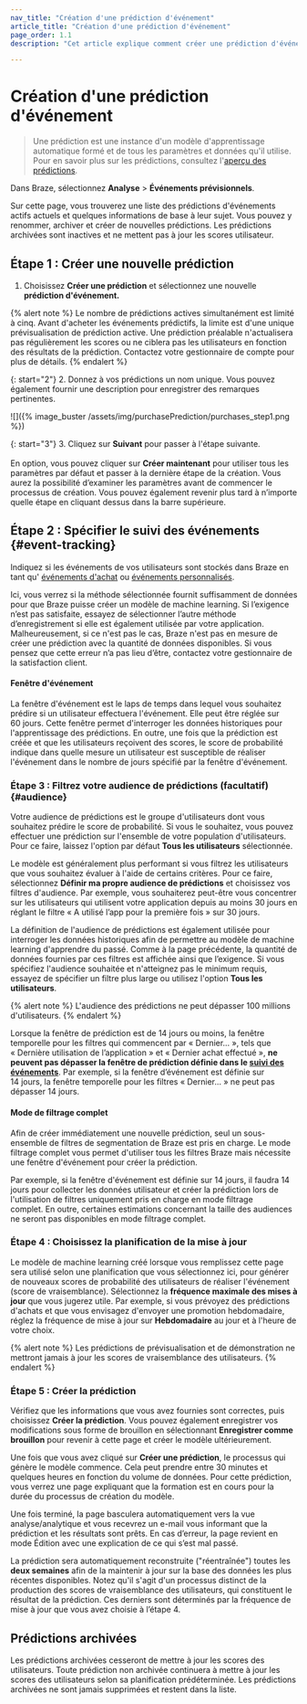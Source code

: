```yaml
---
nav_title: "Création d'une prédiction d'événement"
article_title: "Création d'une prédiction d'événement"
page_order: 1.1
description: "Cet article explique comment créer une prédiction d'événement dans le tableau de bord de Braze."

---
```


# Création d'une prédiction d'événement

> Une prédiction est une instance d'un modèle d'apprentissage automatique formé et de tous les paramètres et données qu'il utilise. Pour en savoir plus sur les prédictions, consultez l'[aperçu des prédictions]({{site.baseurl}}/user_guide/brazeai//predictive_events/).

Dans Braze, sélectionnez **Analyse** > **Événements prévisionnels**.

Sur cette page, vous trouverez une liste des prédictions d'événements actifs actuels et quelques informations de base à leur sujet. Vous pouvez y renommer, archiver et créer de nouvelles prédictions. Les prédictions archivées sont inactives et ne mettent pas à jour les scores utilisateur.

## Étape 1 : Créer une nouvelle prédiction

1. Choisissez **Créer une prédiction** et sélectionnez une nouvelle **prédiction d'événement.**

{% alert note %}
Le nombre de prédictions actives simultanément est limité à cinq. Avant d'acheter les événements prédictifs, la limite est d'une unique prévisualisation de prédiction active. Une prédiction préalable n'actualisera pas régulièrement les scores ou ne ciblera pas les utilisateurs en fonction des résultats de la prédiction. Contactez votre gestionnaire de compte pour plus de détails.
{% endalert %}

{: start="2"}
2\. Donnez à vos prédictions un nom unique. Vous pouvez également fournir une description pour enregistrer des remarques pertinentes.

![]({% image_buster /assets/img/purchasePrediction/purchases_step1.png %})

{: start="3"}
3\. Cliquez sur **Suivant** pour passer à l'étape suivante. <br><br>En option, vous pouvez cliquer sur **Créer maintenant** pour utiliser tous les paramètres par défaut et passer à la dernière étape de la création. Vous aurez la possibilité d’examiner les paramètres avant de commencer le processus de création. Vous pouvez également revenir plus tard à n’importe quelle étape en cliquant dessus dans la barre supérieure.

## Étape 2 : Spécifier le suivi des événements {#event-tracking}

Indiquez si les événements de vos utilisateurs sont stockés dans Braze en tant qu' [événements d'achat]({{site.baseurl}}/user_guide/data/custom_data/purchase_events/) ou [événements personnalisés]({{site.baseurl}}/user_guide/data/custom_data/custom_events/).

Ici, vous verrez si la méthode sélectionnée fournit suffisamment de données pour que Braze puisse créer un modèle de machine learning. Si l’exigence n’est pas satisfaite, essayez de sélectionner l’autre méthode d’enregistrement si elle est également utilisée par votre application. Malheureusement, si ce n'est pas le cas, Braze n'est pas en mesure de créer une prédiction avec la quantité de données disponibles. Si vous pensez que cette erreur n’a pas lieu d’être, contactez votre gestionnaire de la satisfaction client.

#### Fenêtre d'événement

La fenêtre d'événement est le laps de temps dans lequel vous souhaitez prédire si un utilisateur effectuera l'événement. Elle peut être réglée sur 60 jours. Cette fenêtre permet d'interroger les données historiques pour l'apprentissage des prédictions. En outre, une fois que la prédiction est créée et que les utilisateurs reçoivent des scores, le score de probabilité indique dans quelle mesure un utilisateur est susceptible de réaliser l'événement dans le nombre de jours spécifié par la fenêtre d'événement.

### Étape 3 : Filtrez votre audience de prédictions (facultatif) {#audience}

Votre audience de prédictions est le groupe d'utilisateurs dont vous souhaitez prédire le score de probabilité. Si vous le souhaitez, vous pouvez effectuer une prédiction sur l'ensemble de votre population d'utilisateurs. Pour ce faire, laissez l'option par défaut **Tous les utilisateurs** sélectionnée.

Le modèle est généralement plus performant si vous filtrez les utilisateurs que vous souhaitez évaluer à l'aide de certains critères. Pour ce faire, sélectionnez **Définir ma propre audience de prédictions** et choisissez vos filtres d'audience. Par exemple, vous souhaiterez peut-être vous concentrer sur les utilisateurs qui utilisent votre application depuis au moins 30 jours en réglant le filtre « A utilisé l’app pour la première fois » sur 30 jours.

La définition de l'audience de prédictions est également utilisée pour interroger les données historiques afin de permettre au modèle de machine learning d'apprendre du passé. Comme à la page précédente, la quantité de données fournies par ces filtres est affichée ainsi que l’exigence. Si vous spécifiez l'audience souhaitée et n'atteignez pas le minimum requis, essayez de spécifier un filtre plus large ou utilisez l'option **Tous les utilisateurs**.

{% alert note %}
L'audience des prédictions ne peut dépasser 100 millions d'utilisateurs.
{% endalert %}

Lorsque la fenêtre de prédiction est de 14 jours ou moins, la fenêtre temporelle pour les filtres qui commencent par « Dernier… », tels que « Dernière utilisation de l’application » et « Dernier achat effectué », **ne peuvent pas dépasser la fenêtre de prédiction définie dans le [suivi des événements](#event-tracking)**. Par exemple, si la fenêtre d’événement est définie sur 14 jours, la fenêtre temporelle pour les filtres « Dernier… » ne peut pas dépasser 14 jours.

#### Mode de filtrage complet

Afin de créer immédiatement une nouvelle prédiction, seul un sous-ensemble de filtres de segmentation de Braze est pris en charge. Le mode filtrage complet vous permet d'utiliser tous les filtres Braze mais nécessite une fenêtre d'événement pour créer la prédiction. 

Par exemple, si la fenêtre d'événement est définie sur 14 jours, il faudra 14 jours pour collecter les données utilisateur et créer la prédiction lors de l'utilisation de filtres uniquement pris en charge en mode filtrage complet. En outre, certaines estimations concernant la taille des audiences ne seront pas disponibles en mode filtrage complet.

### Étape 4 : Choisissez la planification de la mise à jour

Le modèle de machine learning créé lorsque vous remplissez cette page sera utilisé selon une planification que vous sélectionnez ici, pour générer de nouveaux scores de probabilité des utilisateurs de réaliser l'événement (score de vraisemblance). Sélectionnez la **fréquence maximale des mises à jour** que vous jugerez utile. Par exemple, si vous prévoyez des prédictions d'achats et que vous envisagez d'envoyer une promotion hebdomadaire, réglez la fréquence de mise à jour sur **Hebdomadaire** au jour et à l'heure de votre choix.

{% alert note %}
Les prédictions de prévisualisation et de démonstration ne mettront jamais à jour les scores de vraisemblance des utilisateurs.
{% endalert %}

### Étape 5 : Créer la prédiction

Vérifiez que les informations que vous avez fournies sont correctes, puis choisissez **Créer la prédiction**. Vous pouvez également enregistrer vos modifications sous forme de brouillon en sélectionnant **Enregistrer comme brouillon** pour revenir à cette page et créer le modèle ultérieurement. 

Une fois que vous avez cliqué sur **Créer une prédiction**, le processus qui génère le modèle commence. Cela peut prendre entre 30 minutes et quelques heures en fonction du volume de données. Pour cette prédiction, vous verrez une page expliquant que la formation est en cours pour la durée du processus de création du modèle.

Une fois terminé, la page basculera automatiquement vers la vue analyse/analytique et vous recevrez un e-mail vous informant que la prédiction et les résultats sont prêts. En cas d’erreur, la page revient en mode Édition avec une explication de ce qui s’est mal passé.

La prédiction sera automatiquement reconstruite ("réentraînée") toutes les **deux semaines** afin de la maintenir à jour sur la base des données les plus récentes disponibles. Notez qu'il s'agit d'un processus distinct de la production des scores de vraisemblance des utilisateurs, qui constituent le résultat de la prédiction. Ces derniers sont déterminés par la fréquence de mise à jour que vous avez choisie à l’étape 4.

## Prédictions archivées

Les prédictions archivées cesseront de mettre à jour les scores des utilisateurs. Toute prédiction non archivée continuera à mettre à jour les scores des utilisateurs selon sa planification prédéterminée. Les prédictions archivées ne sont jamais supprimées et restent dans la liste.


